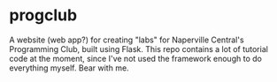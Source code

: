 # progclub

A website (web app?) for creating "labs" for Naperville Central's Programming Club, built using Flask. This repo contains a lot of tutorial code at the moment, since I've not used the framework enough to do everything myself. Bear with me.
